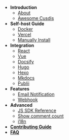 - **Introduction**
  - [About](/)
  - [Awesome Cusdis](awesome.md)
- **Self-host Guide**
  - [Docker](/self-host/docker.md)
  - [Vercel](/self-host/vercel.md)
  - [Manually Install](/self-host/manual.md)
- **Integration**
  - [React](https://github.com/Cusdis/sdk/tree/master/packages/react-cusdis)
  - [Vue](https://github.com/Cusdis/sdk/tree/master/packages/react-cusdis)
  - [Docsify](/integration/docsify.md)
  - [Hugo](https://discourse.gohugo.io/t/free-and-open-source-comments-for-hugo/32940)
  - [Hexo](https://blog.cusdis.com/integate-cusdis-in-hexo)
  - [Mkdocs](/integration/mkdocs.md)
  - [Publii](/integration/publii.md)
- **Features**
  - [Email Notification](/features/notification.md)
  - [Webhook](/advanced/webhook.md)
- **Advanced**
  - [JS SDK Reference](/advanced/sdk.md)
  - [Show comment count](/advanced/show-comment-count.md)
  - [i18n](/advanced/i18n.md)
- [**Contributing Guide**](/contributing.md)
- [**FAQ**](/faq.md)
